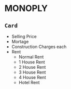 # MONOPLY
## `Card`
- Selling Price
- Mortage
- Construction Charges each
- Rent
    - Normal Rent
    - 1 House Rent
    - 2 House Rent
    - 3 House Rent
    - 4 House Rent
    - Hotel Rent



